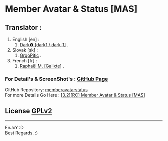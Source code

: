 # Member Avatar & Status [MAS]
   
   
## Translator : 
   
1. English [en] :   
   1. [Dark❶ [dark1 / dark-1]](https://github.com/dark-1) .   
1. Slovak [sk] :   
   1. [GrgoPitic](https://www.phpbb.com/community/memberlist.php?mode=viewprofile&u=1765796) .   
1. French [fr] :   
   1. [Raphaël M. [Galixte]](https://github.com/Galixte) .   
   
### For Detail's & ScreenShot's : [GitHub Page](https://dark-1.github.io/memberavatarstatus/)   
   
GitHub Repository: [memberavatarstatus](https://github.com/dark-1/memberavatarstatus)   
For more Details Go Here : [[3.2][RC] Member Avatar & Status [MAS]](https://www.phpbb.com/community/viewtopic.php?t=2474156)   
   
## License  [GPLv2](license.txt)
   
--------------   
EnJoY  :D   
Best Regards.  :)   
   
